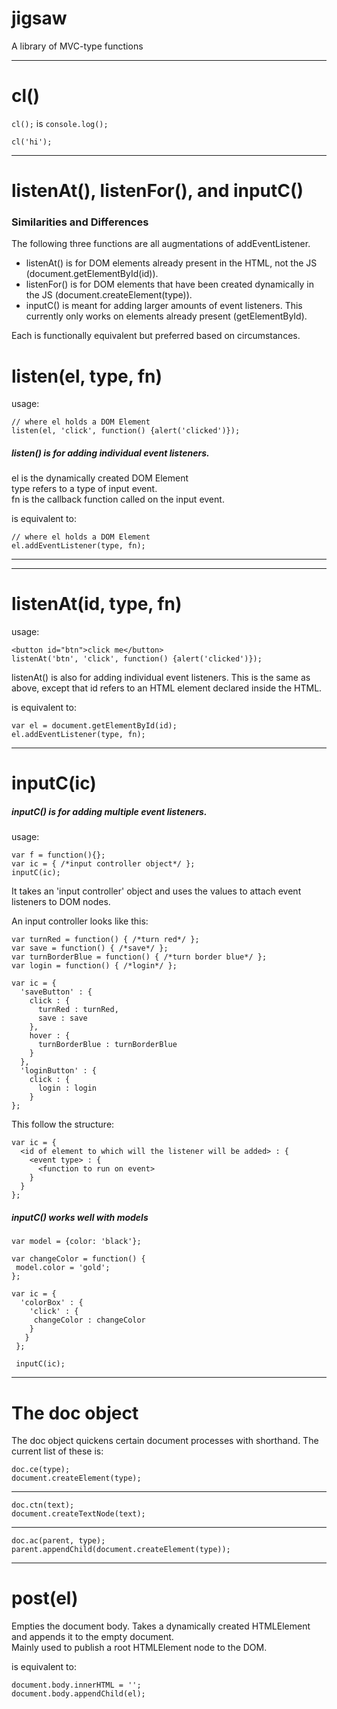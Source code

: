 # jigsaw
A library of MVC-type functions

----
# cl()

```cl();``` is ```console.log();```

```cl('hi');```

----

<h1>listenAt(), listenFor(), and inputC()</h1>

<h3>Similarities and Differences </h3>

The following three functions are all augmentations of addEventListener.

 - listenAt() is for DOM elements already present in the HTML, not the JS (document.getElementById(id)).
 - listenFor() is for DOM elements that have been created dynamically in the JS (document.createElement(type)).
 - inputC() is meant for adding larger amounts of event listeners. This currently only works on elements already present (getElementById).

Each is functionally equivalent but preferred based on circumstances.

# listen(el, type, fn)

usage:

```
// where el holds a DOM Element
listen(el, 'click', function() {alert('clicked')});
```

<h5>listen() is for adding individual event listeners.<br></h5>

el is the dynamically created DOM Element<br>
type refers to a type of input event.<br>
fn is the callback function called on the input event.<br>

is equivalent to:
```
// where el holds a DOM Element
el.addEventListener(type, fn);
```
----

----
# listenAt(id, type, fn) 

usage:
```
<button id="btn">click me</button>
listenAt('btn', 'click', function() {alert('clicked')});
```

listenAt() is also for adding individual event listeners. This is the same as above, except that id refers to an HTML element declared inside the HTML.

is equivalent to:

```
var el = document.getElementById(id);
el.addEventListener(type, fn);
```

----

# inputC(ic)

<h5>inputC() is for adding multiple event listeners.</h5>

usage:
```
var f = function(){};
var ic = { /*input controller object*/ };
inputC(ic);
```

It takes an 'input controller' object and uses the values to attach event listeners to DOM nodes.

An input controller looks like this:

```
var turnRed = function() { /*turn red*/ };
var save = function() { /*save*/ };
var turnBorderBlue = function() { /*turn border blue*/ };
var login = function() { /*login*/ };

var ic = {
  'saveButton' : {
    click : {
      turnRed : turnRed,
      save : save
    },
    hover : {
      turnBorderBlue : turnBorderBlue
    }
  },
  'loginButton' : {
    click : {
      login : login
    }
};
```

This follow the structure:
```
var ic = {
  <id of element to which will the listener will be added> : {
    <event type> : {
      <function to run on event>
    }
  }
};
```
<h5>inputC() works well with models</h5>

```
var model = {color: 'black'};

var changeColor = function() {
 model.color = 'gold';
};

var ic = {
  'colorBox' : {
    'click' : {
     changeColor : changeColor
    }
   } 
 };
 
 inputC(ic);
```

----

# The doc object

The doc object quickens certain document processes with shorthand. The current list of these is:

```
doc.ce(type);
document.createElement(type);
```
----
```
doc.ctn(text);
document.createTextNode(text);
```
----
```
doc.ac(parent, type);
parent.appendChild(document.createElement(type));
```

----

# post(el)

Empties the document body. Takes a dynamically created HTMLElement and appends it to the empty document.<br>
Mainly used to publish a root HTMLElement node to the DOM.

is equivalent to:

```
document.body.innerHTML = '';
document.body.appendChild(el);
```
